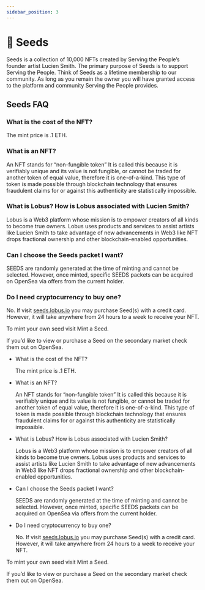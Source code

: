 ```yaml
---
sidebar_position: 3
---
```


# 🌱 Seeds

Seeds is a collection of 10,000 NFTs created by Serving the People’s founder artist Lucien Smith. The primary purpose of Seeds is to support Serving the People. Think of Seeds as a lifetime membership to our community. As long as you remain the owner you will have granted  access to the platform and community Serving the People provides.

## Seeds FAQ
### What is the cost of the NFT?

The mint price is .1 ETH.
    
### What is an NFT?
    
  An NFT stands for “non-fungible token” It is called this because it is verifiably unique and its value is not fungible, or cannot be traded for another token of equal value, therefore it is one-of-a-kind. This type of token is made possible through blockchain technology that ensures fraudulent claims for or against this authenticity are statistically impossible.
    
### What is Lobus? How is Lobus associated with Lucien Smith?
    
Lobus is a Web3 platform whose mission is to empower creators of all kinds to become true owners. Lobus uses products and services to assist artists like Lucien Smith to take advantage of new advancements in Web3 like NFT drops fractional ownership and other blockchain-enabled opportunities.
    
### Can I choose the Seeds packet I want?
    
SEEDS are randomly generated at the time of minting and cannot be selected. However, once minted, specific SEEDS packets can be acquired on OpenSea via offers from the current holder.
    
### Do I need cryptocurrency to buy one?
    
No. If visit [seeds.lobus.io](http://seeds.lobus.io) you may purchase Seed(s) with a credit card. However, it will take anywhere from 24 hours to a week to receive your NFT.
    

To mint your own seed visit Mint a Seed.

If you’d like to view or purchase a Seed on the secondary market check them out on OpenSea.

- What is the cost of the NFT?
    
    The mint price is .1 ETH.
    
- What is an NFT?
    
    An NFT stands for “non-fungible token” It is called this because it is verifiably unique and its value is not fungible, or cannot be traded for another token of equal value, therefore it is one-of-a-kind. This type of token is made possible through blockchain technology that ensures fraudulent claims for or against this authenticity are statistically impossible.
    
- What is Lobus? How is Lobus associated with Lucien Smith?
    
    Lobus is a Web3 platform whose mission is to empower creators of all kinds to become true owners. Lobus uses products and services to assist artists like Lucien Smith to take advantage of new advancements in Web3 like NFT drops fractional ownership and other blockchain-enabled opportunities.
    
- Can I choose the Seeds packet I want?
    
    SEEDS are randomly generated at the time of minting and cannot be selected. However, once minted, specific SEEDS packets can be acquired on OpenSea via offers from the current holder.
    
- Do I need cryptocurrency to buy one?
    
    No. If visit [seeds.lobus.io](http://seeds.lobus.io) you may purchase Seed(s) with a credit card. However, it will take anywhere from 24 hours to a week to receive your NFT.
    

To mint your own seed visit Mint a Seed.

If you’d like to view or purchase a Seed on the secondary market check them out on OpenSea.
